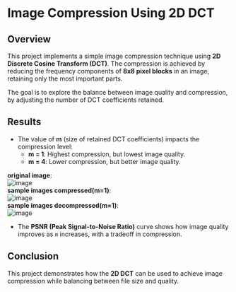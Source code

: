 # Image Compression Using 2D DCT

## Overview

This project implements a simple image compression technique using **2D Discrete Cosine Transform (DCT)**. The compression is achieved by reducing the frequency components of **8x8 pixel blocks** in an image, retaining only the most important parts.

The goal is to explore the balance between image quality and compression, by adjusting the number of DCT coefficients retained.

## Results

- The value of **m** (size of retained DCT coefficients) impacts the compression level:
  - **m = 1**: Highest compression, but lowest image quality.
  - **m = 4**: Lower compression, but better image quality.

**original image**:<br>![image](https://github.com/user-attachments/assets/e8c07e2b-478c-4bec-b6b2-8b8f6b645fe1)
<br>
**sample images compressed(m=1)**:<br>![image](https://github.com/user-attachments/assets/98ebc90e-8629-4ec3-bd49-5174af96c67c)
<br>
**sample images decompressed(m=1)**:<br>![image](https://github.com/user-attachments/assets/c33db77f-acc0-44fb-8b6c-9bde9ef2c4a8)


- The **PSNR (Peak Signal-to-Noise Ratio)** curve shows how image quality improves as `m` increases, with a tradeoff in compression.




## Conclusion

This project demonstrates how the **2D DCT** can be used to achieve image compression while balancing between file size and quality. 
